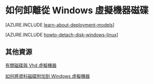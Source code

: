 <properties
    pageTitle="卸離從 Windows VM 磁碟 |Microsoft Azure"
    description="瞭解如何卸離從中使用傳統的部署模型 Azure 虛擬機器磁碟。"
    services="virtual-machines-windows"
    documentationCenter=""
    authors="cynthn"
    manager="timlt"
    editor=""
    tags="azure-service-management"/>

<tags
    ms.service="virtual-machines-windows"
    ms.workload="infrastructure-services"
    ms.tgt_pltfrm="vm-windows"
    ms.devlang="na"
    ms.topic="article"
    ms.date="09/27/2016"
    ms.author="cynthn"/>



# <a name="how-to-detach-a-disk-from-a-windows-virtual-machine"></a>如何卸離從 Windows 虛擬機器磁碟

[AZURE.INCLUDE [learn-about-deployment-models](../../includes/learn-about-deployment-models-classic-include.md)]


[AZURE.INCLUDE [howto-detach-disk-windows-linux](../../includes/howto-detach-disk-windows-linux.md)]

## <a name="additional-resources"></a>其他資源

[有關磁碟與 Vhd 虛擬機器](virtual-machines-linux-about-disks-vhds.md)

[如何將資料磁碟附加到 Windows 虛擬機器](virtual-machines-windows-classic-attach-disk.md)
